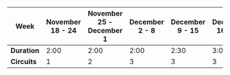 | Week | November 18 - 24 |  November 25 - December 1 | December 2 - 8 | December 9 - 15 | December 16 - 22 | December 23 - 29 | December 30 - January 5 |
| ---- | ---- | ----- | ------ | ----- | ----- | ----- | ------ |
| **Duration** | 2:00 | 2:00 | 2:00 | 2:30 | 3:00 | 3:30 | 2:00 |
| **Circuits** | 1 | 2 | 3 | 3 | 3 | 3 | 3 |